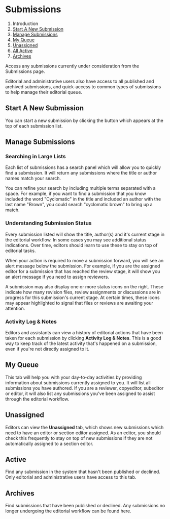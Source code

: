 # Submissions

1. Introduction
2. [Start A New Submission](submissions.md#new-submission)
3. [Manage Submissions](submissions.md#manage-submissions)
3. [My Queue](submissions.md#my-queue)
3. [Unassigned](submissions.md#unassigned)
4. [All Active](submissions.md#active)
5. [Archives](submissions.md#archives)

Access any submissions currently under consideration from the Submissions page.

Editorial and administrative users also have access to all published and archived submissions, and quick-access to common types of submissions to help manage their editorial queue.

## <a name="new-submission"></a>Start A New Submission

You can start a new submission by clicking the button which appears at the top of each submission list.

## <a name="manage-submissions"></a>Manage Submissions

### Searching in Large Lists

Each list of submissions has a search panel which will allow you to quickly find a submission. It will return any submissions where the title or author names match your search.

You can refine your search by including multiple terms separated with a space. For example, if you want to find a submission that you know included the word "Cyclomatic" in the title and included an author with the last name "Brown", you could search "cyclomatic brown" to bring up a match.

### Understanding Submission Status

Every submission listed will show the title, author(s) and it's current stage in the editorial workflow. In some cases you may see additional status indications. Over time, editors should learn to use these to stay on top of editorial tasks.

When your action is required to move a submission forward, you will see an alert message below the submission. For example, if you are the assigned editor for a submission that has reached the review stage, it will show you an alert message if you need to assign reviewers.

A submission may also display one or more status icons on the right. These indicate how many revision files, review assignments or discussions are in progress for this submission's current stage. At certain times, these icons may appear highlighted to signal that files or reviews are awaiting your attention.

### Activity Log & Notes

Editors and assistants can view a history of editorial actions that have been taken for each submission by clicking **Activity Log & Notes**. This is a good way to keep track of the latest activity that's happened on a submission, even if you're not directly assigned to it.

## <a name="my-queue"></a>My Queue

This tab will help you with your day-to-day activities by providing information about submissions currently assigned to you.
It will list all submissions you have authored. If you are a reviewer, copyeditor, subeditor or editor, it will also list any submissions you've been assigned to assist through the editorial workflow.

## <a name="unassigned"></a>Unassigned

Editors can view the **Unassigned** tab, which shows new submissions which need to have an editor or section editor assigned. As an editor, you should check this frequently to stay on top of new submissions if they are not automatically assigned to a section editor.

## <a name="active"></a>Active

Find any submission in the system that hasn't been published or declined. Only editorial and administrative users have access to this tab.

## <a name="archives"></a>Archives

Find submissions that have been published or declined. Any submissions no longer undergoing the editorial workflow can be found here.
